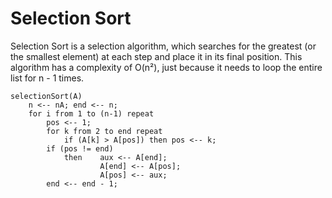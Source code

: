 # Selection Sort
Selection Sort is a selection algorithm, which searches for the greatest
(or the smallest element) at each step and place it in its final
position. This algorithm has a complexity of O(n²), just because it needs
to loop the entire list for n - 1 times.

```
selectionSort(A)
    n <-- nA; end <-- n;
    for i from 1 to (n-1) repeat
        pos <-- 1;
        for k from 2 to end repeat
            if (A[k] > A[pos]) then pos <-- k;
        if (pos != end)
            then    aux <-- A[end];
                    A[end] <-- A[pos];
                    A[pos] <-- aux;
        end <-- end - 1;
```